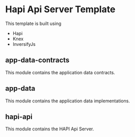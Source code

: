 # Hapi Api Server Template

This template is built using
* Hapi
* Knex
* InversifyJs


## app-data-contracts

This module contains the application data contracts.

## app-data

This module contains the application data implementations.

## hapi-api

This module contains the HAPI Api Server.
